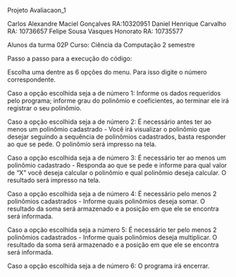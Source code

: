   Projeto Avaliacaon_1
  
Carlos Alexandre Maciel Gonçalves RA:10320951
Daniel Henrique Carvalho RA: 10736657
Felipe Sousa Vasques Honorato RA: 10735577

Alunos da turma 02P
Curso: Ciência da Computação 2 semestre

Passo a passo para a execução do código:

Escolha uma dentre as 6 opções do menu. Para isso digite o número correspondente.

Caso a opção escolhida seja a de número 1:
Informe os dados requeridos pelo programa; informe grau do polinômio e coeficientes, ao terminar ele irá registrar o seu polinômio.

Caso a opção escolhida seja a de número 2:
É necessário antes ter ao menos um polinômio cadastrado - Você irá visualizar o polinômio que desejar seguindo a sequência de polinômios cadastrados, basta responder ao que se pede. O polinômio será impresso na tela.

Caso a opção escolhida seja a de número 3:
É necessário ter ao menos um polinômio cadastrado - Responda ao que se pede e informe para qual valor de “X” você deseja calcular o polinômio e qual polinômio deseja calcular. O resultado será impresso na tela.

Caso a opção escolhida seja a de número 4:
É necessário pelo menos 2 polinômios cadastrados - Informe quais polinômios deseja somar. O resultado da soma será armazenado e a posição em que ele se encontra será informada.

Caso a opção escolhida seja a número 5:
É necessário ter pelo menos 2 polinômios cadastrados - Informe  quais polinômios deseja multiplicar. O resultado da soma será armazenado e a posição em que ele se encontra será informada.

Caso a opção escolhida seja a de número 6:
O programa irá encerrar.
